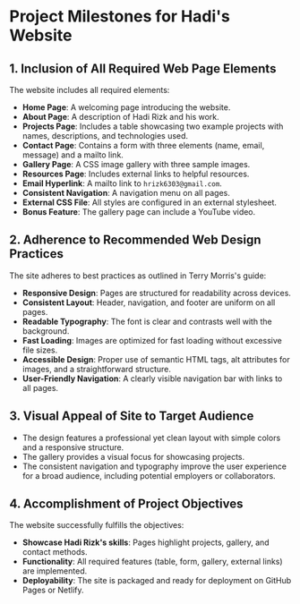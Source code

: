 
# Project Milestones for Hadi's Website

## 1. Inclusion of All Required Web Page Elements
The website includes all required elements:
- **Home Page**: A welcoming page introducing the website.
- **About Page**: A description of Hadi Rizk and his work.
- **Projects Page**: Includes a table showcasing two example projects with names, descriptions, and technologies used.
- **Contact Page**: Contains a form with three elements (name, email, message) and a mailto link.
- **Gallery Page**: A CSS image gallery with three sample images.
- **Resources Page**: Includes external links to helpful resources.
- **Email Hyperlink**: A mailto link to `hrizk6303@gmail.com`.
- **Consistent Navigation**: A navigation menu on all pages.
- **External CSS File**: All styles are configured in an external stylesheet.
- **Bonus Feature**: The gallery page can include a YouTube video.

## 2. Adherence to Recommended Web Design Practices
The site adheres to best practices as outlined in Terry Morris's guide:
- **Responsive Design**: Pages are structured for readability across devices.
- **Consistent Layout**: Header, navigation, and footer are uniform on all pages.
- **Readable Typography**: The font is clear and contrasts well with the background.
- **Fast Loading**: Images are optimized for fast loading without excessive file sizes.
- **Accessible Design**: Proper use of semantic HTML tags, alt attributes for images, and a straightforward structure.
- **User-Friendly Navigation**: A clearly visible navigation bar with links to all pages.

## 3. Visual Appeal of Site to Target Audience
- The design features a professional yet clean layout with simple colors and a responsive structure.
- The gallery provides a visual focus for showcasing projects.
- The consistent navigation and typography improve the user experience for a broad audience, including potential employers or collaborators.

## 4. Accomplishment of Project Objectives
The website successfully fulfills the objectives:
- **Showcase Hadi Rizk's skills**: Pages highlight projects, gallery, and contact methods.
- **Functionality**: All required features (table, form, gallery, external links) are implemented.
- **Deployability**: The site is packaged and ready for deployment on GitHub Pages or Netlify.
